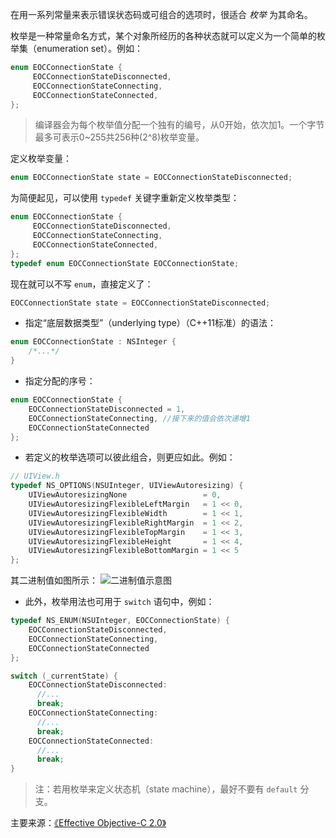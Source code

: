 在用一系列常量来表示错误状态码或可组合的选项时，很适合 *枚举* 为其命名。

枚举是一种常量命名方式，某个对象所经历的各种状态就可以定义为一个简单的枚举集（enumeration set）。例如：

``` Objective-C
enum EOCConnectionState {
     EOCConnectionStateDisconnected,
     EOCConnectionStateConnecting,
     EOCConnectionStateConnected,
};
```
>编译器会为每个枚举值分配一个独有的编号，从0开始，依次加1。一个字节最多可表示0~255共256种(2^8)枚举变量。

定义枚举变量：

``` Objective-C
enum EOCConnectionState state = EOCConnectionStateDisconnected;
```

为简便起见，可以使用 `typedef` 关键字重新定义枚举类型：

``` Objective-C
enum EOCConnectionState {
     EOCConnectionStateDisconnected,
     EOCConnectionStateConnecting,
     EOCConnectionStateConnected,
};
typedef enum EOCConnectionState EOCConnectionState;
```

现在就可以不写 `enum`，直接定义了：

``` Objective-C
EOCConnectionState state = EOCConnectionStateDisconnected;
```

- 指定“底层数据类型”（underlying type）（C++11标准）的语法：

``` Objective-C
enum EOCConnectionState : NSInteger {
    /*...*/ 
}
```

- 指定分配的序号：

``` Objective-C
enum EOCConnectionState {
    EOCConnectionStateDisconnected = 1,
    EOCConnectionStateConnecting, //接下来的值会依次递增1
    EOCConnectionStateConnected
};
```
- 若定义的枚举选项可以彼此组合，则更应如此。例如：

``` Objective-C
// UIView.h
typedef NS_OPTIONS(NSUInteger, UIViewAutoresizing) {
    UIViewAutoresizingNone                 = 0,
    UIViewAutoresizingFlexibleLeftMargin   = 1 << 0,
    UIViewAutoresizingFlexibleWidth        = 1 << 1,
    UIViewAutoresizingFlexibleRightMargin  = 1 << 2,
    UIViewAutoresizingFlexibleTopMargin    = 1 << 3,
    UIViewAutoresizingFlexibleHeight       = 1 << 4,
    UIViewAutoresizingFlexibleBottomMargin = 1 << 5
};
```
其二进制值如图所示：
![二进制值示意图](http://upload-images.jianshu.io/upload_images/147260-0d8aa4fd7f503959.png?imageMogr2/auto-orient/strip%7CimageView2/2/w/1240)

- 此外，枚举用法也可用于 `switch` 语句中，例如：

``` Objective-C
typedef NS_ENUM(NSUInteger, EOCConnectionState) {
    EOCConnectionStateDisconnected,
    EOCConnectionStateConnecting,
    EOCConnectionStateConnected
};

switch (_currentState) {
    EOCConnectionStateDisconnected:
      //...
      break;
    EOCConnectionStateConnecting:
      //...
      break;
    EOCConnectionStateConnected:
      //...
      break;
}
```
>注：若用枚举来定义状态机（state machine），最好不要有 `default` 分支。

主要来源：[《Effective Objective-C 2.0》](http://book.douban.com/subject/25829244/)